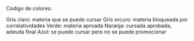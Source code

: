 Codigo de colores:

Gris claro: materia que se puede cursar
Gris orcuro: materia bloqueada por correlatividades
Verde: materia aproada
Naranja: cursada aprobada, adeuda final
Azul: se puede cursar pero no se puede promocionar
